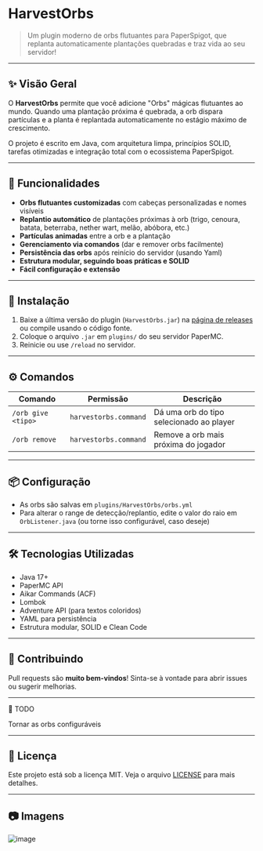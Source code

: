 # HarvestOrbs

> Um plugin moderno de orbs flutuantes para PaperSpigot, que replanta automaticamente plantações quebradas e traz vida ao seu servidor!

---

## ✨ Visão Geral

O **HarvestOrbs** permite que você adicione "Orbs" mágicas flutuantes ao mundo. Quando uma plantação próxima é quebrada, a orb dispara partículas e a planta é replantada automaticamente no estágio máximo de crescimento.

O projeto é escrito em Java, com arquitetura limpa, princípios SOLID, tarefas otimizadas e integração total com o ecossistema PaperSpigot.

---

## 🧩 Funcionalidades

- **Orbs flutuantes customizadas** com cabeças personalizadas e nomes visíveis
- **Replantio automático** de plantações próximas à orb (trigo, cenoura, batata, beterraba, nether wart, melão, abóbora, etc.)
- **Partículas animadas** entre a orb e a plantação
- **Gerenciamento via comandos** (dar e remover orbs facilmente)
- **Persistência das orbs** após reinício do servidor (usando Yaml)
- **Estrutura modular, seguindo boas práticas e SOLID**
- **Fácil configuração e extensão**

---

## 🚀 Instalação

1. Baixe a última versão do plugin (`HarvestOrbs.jar`) na [página de releases](#) ou compile usando o código fonte.
2. Coloque o arquivo `.jar` em `plugins/` do seu servidor PaperMC.
3. Reinicie ou use `/reload` no servidor.

---

## ⚙️ Comandos

| Comando                | Permissão                      | Descrição                                 |
|------------------------|-------------------------------|-------------------------------------------|
| `/orb give <tipo>`     | `harvestorbs.command`         | Dá uma orb do tipo selecionado ao player  |
| `/orb remove`          | `harvestorbs.command`         | Remove a orb mais próxima do jogador      |

---

## 📦 Configuração

- As orbs são salvas em `plugins/HarvestOrbs/orbs.yml`
- Para alterar o range de detecção/replantio, edite o valor do raio em `OrbListener.java` (ou torne isso configurável, caso deseje)

---

## 🛠️ Tecnologias Utilizadas

- Java 17+
- PaperMC API
- Aikar Commands (ACF)
- Lombok
- Adventure API (para textos coloridos)
- YAML para persistência
- Estrutura modular, SOLID e Clean Code

---

## 🤝 Contribuindo

Pull requests são **muito bem-vindos**! Sinta-se à vontade para abrir issues ou sugerir melhorias.

---

📝 TODO

Tornar as orbs configuráveis

---

## 📄 Licença

Este projeto está sob a licença MIT. Veja o arquivo [LICENSE](LICENSE) para mais detalhes.

---



## 📷 Imagens

![image](https://github.com/user-attachments/assets/c74d2480-4c9c-46fe-b0c2-22823ea826aa)

